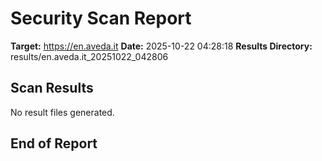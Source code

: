 # Security Scan Report

**Target:** https://en.aveda.it
**Date:** 2025-10-22 04:28:18
**Results Directory:** results/en.aveda.it_20251022_042806

## Scan Results

No result files generated.

## End of Report
